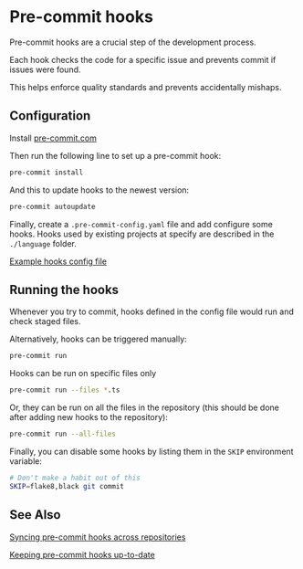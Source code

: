 # Pre-commit hooks

Pre-commit hooks are a crucial step of the development process.

Each hook checks the code for a specific issue and prevents commit
if issues were found.

This helps enforce quality standards and prevents accidentally mishaps.

## Configuration

Install [pre-commit.com](https://pre-commit.com/#install)

Then run the following line to set up a pre-commit hook:

```sh
pre-commit install
```

And this to update hooks to the newest version:

```sh
pre-commit autoupdate
```

Finally, create a `.pre-commit-config.yaml` file and add configure
some hooks. Hooks used by existing projects at specify are described
in the `./language` folder.

[Example hooks config
file](https://github.com/specify/specify7/blob/production/.pre-commit-config.yaml)

## Running the hooks

Whenever you try to commit, hooks defined in the config file would run
and check staged files.

Alternatively, hooks can be triggered manually:

```sh
pre-commit run
```

Hooks can be run on specific files only

```sh
pre-commit run --files *.ts
```

Or, they can be run on all the files in the repository (this should be done
after adding new hooks to the repository):

```sh
pre-commit run --all-files
```

Finally, you can disable some hooks by listing them in the `SKIP` environment
variable:

```sh
# Don't make a habit out of this
SKIP=flake8,black git commit
```

## See Also

[Syncing pre-commit hooks across
repositories](https://github.com/maxxxxxdlp/pre-commit-tools#syncing-global-and-local-pre-commit-files)

[Keeping pre-commit hooks
up-to-date](https://github.com/maxxxxxdlp/pre-commit-tools#updating-global-hooks-config-file)